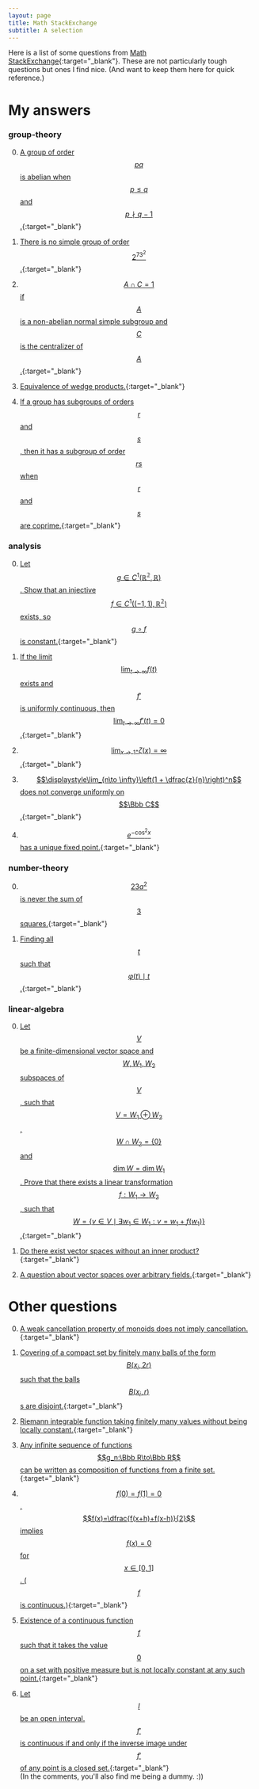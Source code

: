 ```yaml
---
layout: page
title: Math StackExchange
subtitle: A selection
---
```


Here is a list of some questions from [Math StackExchange](https://math.stackexchange.com){:target="_blank"}. These are not particularly tough questions but ones I find nice. (And want to keep them here for quick reference.)

# My answers

### group-theory
0. [A group of order $$pq$$ is abelian when $$p \leq q$$ and $$p \nmid q-1$$.](https://math.stackexchange.com/questions/3677539/group-of-order-pq-p-leq-q-p-not-mid-q-1-is-abelian/3680676#368067){:target="_blank"}

0. [There is no simple group of order $$2^73^2$$.](https://math.stackexchange.com/questions/3495514/no-simple-group-of-order-2732/3495529#3495529){:target="_blank"}

0. [$$A\cap C = 1$$ if $$A$$ is a non-abelian normal simple subgroup and $$C$$ is the centralizer of $$A$$.](https://math.stackexchange.com/questions/3671327/why-is-a-cap-c-1-if-a-is-a-non-abelian-normal-simple-subgroup-and-c-is-t/3671356#3671356){:target="_blank"}

0. [Equivalence of wedge products.](https://math.stackexchange.com/questions/3203543/decomposition-of-permutations-and-wedge-products/3749140#3749140){:target="_blank"}

0. [If a group has subgroups of orders $$r$$ and $$s$$, then it has a subgroup of order $$rs$$ when $$r$$ and $$s$$ are coprime.](https://math.stackexchange.com/questions/3723849/if-an-abelian-group-has-subgroups-of-relatively-prime-orders-r-and-swhich-are-c/3723859#3723859){:target="_blank"}

### analysis

0. [Let $$g \in C^1(\mathbb{R^2}, \mathbb{R})$$. Show that an injective $$f \in C^1 ((-1,1), \mathbb{R^2})$$ exists, so $$g \circ f$$ is constant.](https://math.stackexchange.com/questions/3700688/constant-function-composition/3700786#3700786){:target="_blank"}

0. [If the limit $$\displaystyle\lim_{t\to \infty}f(t)$$ exists and $$f'$$ is uniformly continuous, then $$\displaystyle\lim_{t\to \infty}f'(t) = 0$$.](https://math.stackexchange.com/questions/3709569/if-ft-converges-as-t-to-infty-and-ft-is-uniformly-continuous-then/3709618#3709618){:target="_blank"}

0. [$$\displaystyle\lim_{x\to 1^{+}}\zeta(x) = \infty$$.](https://math.stackexchange.com/questions/3693607/how-to-prove-the-riemann-zeta-fuction-tends-to-infinity-when-x-tends-to-1/3693629#3693629){:target="_blank"}

0. [$$\displaystyle\lim_{n\to \infty}\left(1 + \dfrac{z}{n}\right)^n$$ does not converge uniformly on $$\Bbb C$$.](https://math.stackexchange.com/questions/3688829/prove-lim-n-to-infty-1-z-nn-does-not-converge-uniformly-on-mathbb/3688838#3688838){:target="_blank"}

0. [$$e^{-\cos^2x}$$ has a unique fixed point.](https://math.stackexchange.com/questions/3693667/prove-that-the-function-f-bbb-r-to-bbb-r-defined-by-fx-e-cosx2/3693692#3693692){:target="_blank"}

### number-theory

0. [$$23a^2$$ is never the sum of $$3$$ squares.](https://math.stackexchange.com/questions/3688427/show-that-23a2-is-not-the-sum-of-3-squares/3688457#3688457){:target="_blank"}

0. [Finding all $$t$$ such that $$\varphi(t) \mid t$$.](https://math.stackexchange.com/questions/3671508/for-which-t-in-mathbbn-does-varphit-mid-t/3671528#3671528){:target="_blank"}

### linear-algebra

0. [Let $$V$$ be a finite-dimensional vector space and $$W,W_1,W_2$$ subspaces of $$V$$, such that $$V=W_1\oplus W_2$$, $$W \cap W_2=\{0\}$$ and $$\dim W= \dim W_1$$. Prove that there exists a linear transformation $$f:W_1\to W_2$$, such that $$W=\{v\in V \mid \exists w_1\in W_1:v=w_1+f(w_1)\}$$.](https://math.stackexchange.com/questions/3495222/proof-that-exists-fw-1-to-w-2w-v-in-v-mid-exists-w-1-in-w-1v-w-1fw-1/3495492#3495492){:target="_blank"}

0. [Do there exist vector spaces without an inner product?](https://math.stackexchange.com/questions/3710202/vector-spaces-without-an-inner-product/3710216#3710216){:target="_blank"}

0. [A question about vector spaces over arbitrary fields.](https://math.stackexchange.com/questions/3749661/restrictions-on-vector-spaces-over-arbitrary-fields/3749716#3749716){:target="_blank"}

# Other questions

0. [A weak cancellation property of monoids does not imply cancellation.](https://math.stackexchange.com/questions/3748580/a-weak-cancellation-property-for-monoids){:target="_blank"}

0. [Covering of a compact set by finitely many balls of the form $$B(x_i, 2r)$$ such that the balls $$B(x_i, r)$$s are disjoint.](https://math.stackexchange.com/questions/3753760/covering-of-a-compact-set){:target="_blank"}

0. [Riemann integrable function taking finitely many values without being locally constant.](https://math.stackexchange.com/questions/3748886/function-which-takes-only-a-finite-number-of-values/3748999#3748999){:target="_blank"}

0. [Any infinite sequence of functions $$g_n:\Bbb R\to\Bbb R$$ can be written as composition of functions from a finite set.](https://math.stackexchange.com/questions/3749747/for-an-infinite-sequence-of-functions-bbbr-to-bbbr-each-function-is-a-co){:target="_blank"}

0. [$$f(0)=f(1)=0$$, $$f(x)=\dfrac{f(x+h)+f(x-h)}{2}$$ implies $$f(x)=0$$ for $$x \in [0, 1]$$. ($$f$$ is continuous.)](https://math.stackexchange.com/questions/3700784/f0-f1-0-fx-fracfxhfx-h2-implies-fx-0-for-0-1){:target="_blank"}

0. [Existence of a continuous function $$f$$ such that it takes the value $$0$$ on a set with positive measure but is not locally constant at any such point.](https://math.stackexchange.com/questions/3749718/continuous-function-taking-a-value){:target="_blank"}

0. [Let $$I$$ be an open interval. $$f'$$ is continuous if and only if the inverse image under $$f'$$ of any point is a closed set.](https://math.stackexchange.com/questions/3754629/let-i-be-an-open-interval-f-is-continuous-if-and-only-if-the-inverse-imag){:target="_blank"}  
(In the comments, you'll also find me being a dummy. :))
